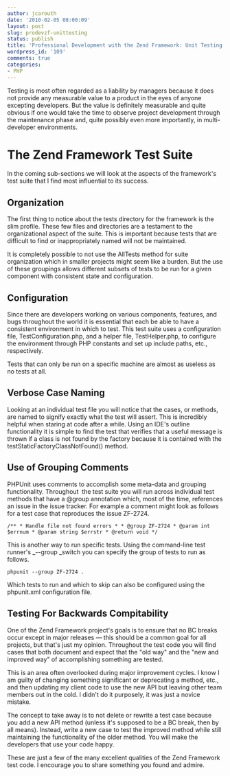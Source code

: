 ```yaml
---
author: jcarouth
date: '2010-02-05 08:00:09'
layout: post
slug: prodevzf-unittesting
status: publish
title: 'Professional Development with the Zend Framework: Unit Testing'
wordpress_id: '109'
comments: true
categories:
- PHP
---
```


Testing is most often regarded as a liability by managers because it does not provide any measurable value to a product in the eyes of anyone excepting developers. But the value is definitely measurable and quite obvious if one would take the time to observe project development through the maintenance phase and, quite possibly even more importantly, in multi-developer environments.

# The Zend Framework Test Suite

In the coming sub-sections we will look at the aspects of the framework's test suite that I find most influential to its success.

## Organization

The first thing to notice about the tests directory for the framework is the slim profile. These few files and directories are a testament to the organizational aspect of the suite. This is important because tests that are difficult to find or inappropriately named will not be maintained.

It is completely possible to not use the AllTests method for suite organization which in smaller projects might seem like a burden. But the use of these groupings allows different subsets of tests to be run for a given component with consistent state and configuration.

## Configuration

Since there are developers working on various components, features, and bugs throughout the world it is essential that each be able to have a consistent environment in which to test. This test suite uses a configuration file, TestConfiguration.php, and a helper file, TestHelper.php, to configure the environment through PHP constants and set up include paths, etc., respectively.

Tests that can only be run on a specific machine are almost as useless as no tests at all.

## Verbose Case Naming

Looking at an individual test file you will notice that the cases, or methods, are named to signify exactly what the test will assert. This is incredibly helpful when staring at code after a while. Using an IDE's outline functionality it is simple to find the test that verifies that a useful message is thrown if a class is not found by the factory because it is contained with the testStaticFactoryClassNotFound() method.

## Use of Grouping Comments

PHPUnit uses comments to accomplish some meta-data and grouping functionality. Throughout  the test suite you will run across individual test methods that have a @group annotation which, most of the time, references an issue in the issue tracker. For example a comment might look as follows for a test case that reproduces the issue ZF-2724.

`/** * Handle file not found errors * * @group ZF-2724 * @param int $errnum *
@param string $errstr * @return void */ `

This is another way to run specific tests. Using the command-line test runner's _--group _switch you can specify the group of tests to run as follows.

    
    phpunit --group ZF-2724 .

Which tests to run and which to skip can also be configured using the phpunit.xml configuration file.

## Testing For Backwards Compitability

One of the Zend Framework project's goals is to ensure that no BC breaks occur except in major releases — this should be a common goal for all projects, but that's just my opinion. Throughout the test code you will find cases that both document and expect that the "old way" and the "new and improved way" of accomplishing something are tested.

This is an area often overlooked during major improvement cycles. I know I am guilty of changing something significant or deprecating a method, etc., and then updating my client code to use the new API but leaving other team members out in the cold. I didn't do it purposely, it was just a novice mistake.

The concept to take away is to not delete or rewrite a test case because you add a new API method (unless it's supposed to be a BC break, then by all means). Instead, write a new case to test the improved method while still maintaining the functionality of the older method. You will make the developers that use your code happy.

These are just a few of the many excellent qualities of the Zend Framework test code. I encourage you to share something you found and admire.

